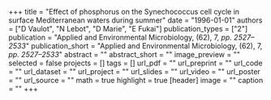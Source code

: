 +++
title = "Effect of phosphorus on the Synechococcus cell cycle in surface Mediterranean waters during summer"
date = "1996-01-01"
authors = ["D Vaulot", "N Lebot", "D Marie", "E Fukai"]
publication_types = ["2"]
publication = "Applied and Environmental Microbiology, (62), 7, _pp. 2527–2533_"
publication_short = "Applied and Environmental Microbiology, (62), 7, _pp. 2527–2533_"
abstract = ""
abstract_short = ""
image_preview = ""
selected = false
projects = []
tags = []
url_pdf = ""
url_preprint = ""
url_code = ""
url_dataset = ""
url_project = ""
url_slides = ""
url_video = ""
url_poster = ""
url_source = ""
math = true
highlight = true
[header]
image = ""
caption = ""
+++
